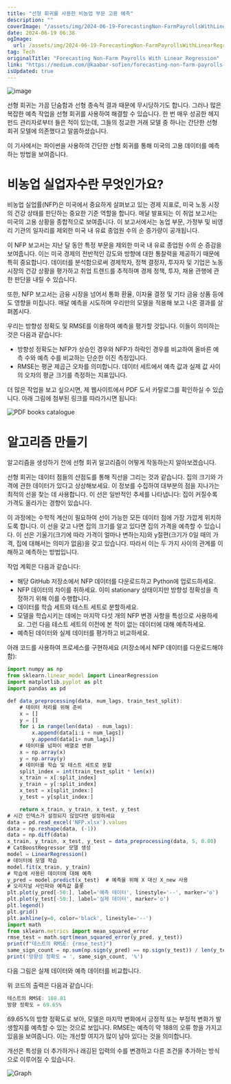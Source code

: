 ```yaml
---
title: "선형 회귀를 사용한 비농업 부문 고용 예측"
description: ""
coverImage: "/assets/img/2024-06-19-ForecastingNon-FarmPayrollsWithLinearRegression_0.png"
date: 2024-06-19 06:38
ogImage:
  url: /assets/img/2024-06-19-ForecastingNon-FarmPayrollsWithLinearRegression_0.png
tag: Tech
originalTitle: "Forecasting Non-Farm Payrolls With Linear Regression"
link: "https://medium.com/@kaabar-sofien/forecasting-non-farm-payrolls-with-linear-regression-11ca69f8b0b8"
isUpdated: true
---
```


![image](/assets/img/2024-06-19-ForecastingNon-FarmPayrollsWithLinearRegression_0.png)

선형 회귀는 가끔 단숨함과 선형 종속적 결과 때문에 무시당하기도 합니다. 그러나 많은 복잡한 예측 작업을 선형 회귀를 사용하여 해결할 수 있습니다. 한 번 매우 성공한 헤지 펀드 관리자로부터 들은 적이 있는데, 그들의 정교한 거래 모델 중 하나는 간단한 선형 회귀 모델에 의존했다고 말씀하셨습니다.

이 기사에서는 파이썬을 사용하여 간단한 선형 회귀를 통해 미국의 고용 데이터를 예측하는 방법을 보여줍니다.

# 비농업 실업자수란 무엇인가요?

<div class="content-ad"></div>

비농업 실업률(NFP)은 미국에서 중요하게 살펴보고 있는 경제 지표로, 미국 노동 시장의 건강 상태를 판단하는 중요한 기준 역할을 합니다. 매달 발표되는 이 취업 보고서는 미국의 고용 상황을 종합적으로 보여줍니다. 이 보고서에서는 농업 부문, 가정부 및 비영리 기관의 일자리를 제외한 미국 내 유료 종업원 수의 순 증가량이 공개됩니다.

이 NFP 보고서는 지난 달 동안 특정 부문을 제외한 미국 내 유료 종업원 수의 순 증감을 보여줍니다. 이는 미국 경제의 전반적인 강도와 방향에 대한 통찰력을 제공하기 때문에 특히 중요합니다. 데이터를 분석함으로써 경제학자, 정책 결정자, 투자자 및 기업은 노동 시장의 건강 상황을 평가하고 취업 트렌드를 추적하며 경제 정책, 투자, 채용 관행에 관한 판단을 내릴 수 있습니다.

또한, NFP 보고서는 금융 시장을 넘어서 통화 환율, 이자율 결정 및 기타 금융 상품 등에도 영향을 미칩니다. 매달 예측을 시도하며 우리만의 모델을 적용해 보고 나온 결과를 살펴봅시다.

우리는 방향성 정확도 및 RMSE를 이용하여 예측을 평가할 것입니다. 이들이 의미하는 것은 다음과 같습니다:

<div class="content-ad"></div>

- 방향성 정확도는 NFP가 상승인 경우와 NFP가 하락인 경우를 비교하여 올바른 예측 수와 예측 수를 비교하는 단순한 이진 측정입니다.
- RMSE는 평균 제곱근 오차를 의미합니다. 데이터 세트에서 예측 값과 실제 값 사이의 오차의 평균 크기를 측정하는 지표입니다.

더 많은 작업을 보고 싶으시면, 제 웹사이트에서 PDF 도서 카탈로그를 확인하실 수 있습니다. 아래 그림에 첨부된 링크를 따라가시면 됩니다:

![PDF books catalogue](/assets/img/2024-06-19-ForecastingNon-FarmPayrollsWithLinearRegression_1.png)

# 알고리즘 만들기

<div class="content-ad"></div>

알고리즘을 생성하기 전에 선형 회귀 알고리즘이 어떻게 작동하는지 알아보겠습니다.

선형 회귀는 데이터 점들의 산점도를 통해 직선을 그리는 것과 같습니다. 집의 크기와 가격에 관한 데이터가 있다고 상상해보세요. 이 정보를 수집하여 대부분의 점을 지나가는 최적의 선을 찾는 데 사용합니다. 이 선은 일반적인 추세를 나타냅니다: 집이 커질수록 가격도 올라가는 경향이 있습니다.

이 과정에는 수학적 계산이 필요하여 선이 가능한 모든 데이터 점에 가장 가깝게 위치하도록 합니다. 이 선을 갖고 나면 집의 크기를 알고 있다면 집의 가격을 예측할 수 있습니다. 이 선은 기울기(크기에 따라 가격이 얼마나 변하는지)와 y절편(크기가 0일 때의 가격, 집에 대해서는 의미가 없음)을 갖고 있습니다. 따라서 이는 두 가지 사이의 관계를 이해하고 예측하는 방법입니다.

작업 계획은 다음과 같습니다:

<div class="content-ad"></div>

- 해당 GitHub 저장소에서 NFP 데이터를 다운로드하고 Python에 업로드하세요.
- NFP 데이터의 차이를 취하세요. 이미 stationary 상태이지만 방향성 정확성을 측정하기 위해 이를 수행합니다.
- 데이터를 학습 세트와 테스트 세트로 분할하세요.
- 모델을 학습시키는 데에는 마지막 다섯 개의 NFP 변경 사항을 특성으로 사용하세요. 그런 다음 테스트 세트의 이전에 본 적이 없는 데이터에 대해 예측하세요.
- 예측된 데이터와 실제 데이터를 평가하고 비교하세요.

아래 코드를 사용하여 프로세스를 구현하세요 (저장소에서 NFP 데이터를 다운로드해야 함):

```js
import numpy as np
from sklearn.linear_model import LinearRegression
import matplotlib.pyplot as plt
import pandas as pd

def data_preprocessing(data, num_lags, train_test_split):
    # 데이터 처리를 위해 준비
    x = []
    y = []
    for i in range(len(data) - num_lags):
        x.append(data[i:i + num_lags])
        y.append(data[i+ num_lags])
    # 데이터를 넘파이 배열로 변환
    x = np.array(x)
    y = np.array(y)
    # 데이터를 학습 및 테스트 세트로 분할
    split_index = int(train_test_split * len(x))
    x_train = x[:split_index]
    y_train = y[:split_index]
    x_test = x[split_index:]
    y_test = y[split_index:]

    return x_train, y_train, x_test, y_test
# 시간 인덱스가 설정되지 않았다면 설정하세요
data = pd.read_excel('NFP.xlsx').values
data = np.reshape(data, (-1))
data = np.diff(data)
x_train, y_train, x_test, y_test = data_preprocessing(data, 5, 0.80)
# CatBoostRegressor 모델 생성
model = LinearRegression()
# 데이터에 모델 학습
model.fit(x_train, y_train)
# 학습에 사용된 데이터에 대해 예측
y_pred = model.predict(x_test)  # 예측을 위해 X 대신 X_new 사용
# 오리지널 사인파와 예측값 플롯
plt.plot(y_pred[-50:], label='예측 데이터', linestyle='--', marker='o')
plt.plot(y_test[-50:], label='실제 데이터', marker='o')
plt.legend()
plt.grid()
plt.axhline(y=0, color='black', linestyle='--')
import math
from sklearn.metrics import mean_squared_error
rmse_test = math.sqrt(mean_squared_error(y_pred, y_test))
print(f"테스트의 RMSE: {rmse_test}")
same_sign_count = np.sum(np.sign(y_pred) == np.sign(y_test)) / len(y_test) * 100
print('방향성 정확도 = ', same_sign_count, '%')
```

다음 그림은 실제 데이터와 예측 데이터를 비교합니다.

<div class="content-ad"></div>

위 코드의 출력은 다음과 같습니다:

```js
테스트의 RMSE: 188.81
방향 정확도 = 69.65%
```

69.65%의 방향 정확도로 보아, 모델은 마지막 변화에서 긍정적 또는 부정적 변화가 발생할지를 예측할 수 있는 것으로 보입니다. RMSE는 예측이 약 188의 오류 항을 가지고 있음을 보여줍니다. 이는 개선할 여지가 많이 남아 있다는 것을 의미합니다.

개선은 특성을 더 추가하거나 래깅된 입력의 수를 변경하고 다른 조건을 추가하는 방식으로 이루어질 수 있습니다.

<div class="content-ad"></div>

![Graph](/assets/img/2024-06-19-ForecastingNon-FarmPayrollsWithLinearRegression_2.png)
